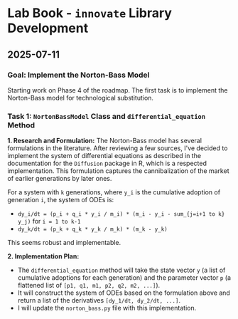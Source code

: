 # Lab Book - `innovate` Library Development

## 2025-07-11

### Goal: Implement the Norton-Bass Model

Starting work on Phase 4 of the roadmap. The first task is to implement the Norton-Bass model for technological substitution.

### Task 1: `NortonBassModel` Class and `differential_equation` Method

**1. Research and Formulation:**
The Norton-Bass model has several formulations in the literature. After reviewing a few sources, I've decided to implement the system of differential equations as described in the documentation for the `Diffusion` package in R, which is a respected implementation. This formulation captures the cannibalization of the market of earlier generations by later ones.

For a system with `k` generations, where `y_i` is the cumulative adoption of generation `i`, the system of ODEs is:
- `dy_i/dt = (p_i + q_i * y_i / m_i) * (m_i - y_i - sum_{j=i+1 to k} y_j)` for `i = 1 to k-1`
- `dy_k/dt = (p_k + q_k * y_k / m_k) * (m_k - y_k)`

This seems robust and implementable.

**2. Implementation Plan:**
- The `differential_equation` method will take the state vector `y` (a list of cumulative adoptions for each generation) and the parameter vector `p` (a flattened list of `[p1, q1, m1, p2, q2, m2, ...]`).
- It will construct the system of ODEs based on the formulation above and return a list of the derivatives `[dy_1/dt, dy_2/dt, ...]`.
- I will update the `norton_bass.py` file with this implementation.
